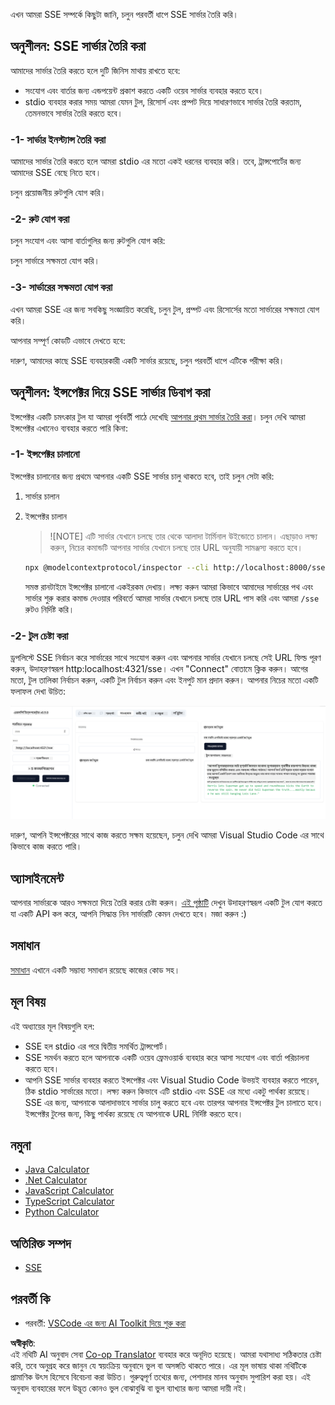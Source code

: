 <!--
CO_OP_TRANSLATOR_METADATA:
{
  "original_hash": "0a8086dc4bf89448f83e7936db972c42",
  "translation_date": "2025-05-17T11:30:25+00:00",
  "source_file": "03-GettingStarted/05-sse-server/README.md",
  "language_code": "bn"
}
-->
এখন আমরা SSE সম্পর্কে কিছুটা জানি, চলুন পরবর্তী ধাপে SSE সার্ভার তৈরি করি।

## অনুশীলন: SSE সার্ভার তৈরি করা

আমাদের সার্ভার তৈরি করতে হলে দুটি জিনিস মাথায় রাখতে হবে:

- সংযোগ এবং বার্তার জন্য এন্ডপয়েন্ট প্রকাশ করতে একটি ওয়েব সার্ভার ব্যবহার করতে হবে।
- stdio ব্যবহার করার সময় আমরা যেমন টুল, রিসোর্স এবং প্রম্পট দিয়ে সাধারণভাবে সার্ভার তৈরি করতাম, তেমনভাবে সার্ভার তৈরি করতে হবে।

### -1- সার্ভার ইনস্ট্যান্স তৈরি করা

আমাদের সার্ভার তৈরি করতে হলে আমরা stdio এর মতো একই ধরনের ব্যবহার করি। তবে, ট্রান্সপোর্টের জন্য আমাদের SSE বেছে নিতে হবে।

চলুন প্রয়োজনীয় রুটগুলি যোগ করি।

### -2- রুট যোগ করা

চলুন সংযোগ এবং আসা বার্তাগুলির জন্য রুটগুলি যোগ করি:

চলুন সার্ভারে সক্ষমতা যোগ করি।

### -3- সার্ভারের সক্ষমতা যোগ করা

এখন আমরা SSE এর জন্য সবকিছু সংজ্ঞায়িত করেছি, চলুন টুল, প্রম্পট এবং রিসোর্সের মতো সার্ভারের সক্ষমতা যোগ করি।

আপনার সম্পূর্ণ কোডটি এভাবে দেখতে হবে:

দারুণ, আমাদের কাছে SSE ব্যবহারকারী একটি সার্ভার রয়েছে, চলুন পরবর্তী ধাপে এটিকে পরীক্ষা করি।

## অনুশীলন: ইন্সপেক্টর দিয়ে SSE সার্ভার ডিবাগ করা

ইন্সপেক্টর একটি চমৎকার টুল যা আমরা পূর্ববর্তী পাঠে দেখেছি [আপনার প্রথম সার্ভার তৈরি করা](/03-GettingStarted/01-first-server/README.md)। চলুন দেখি আমরা ইন্সপেক্টর এখানেও ব্যবহার করতে পারি কিনা:

### -1- ইন্সপেক্টর চালানো

ইন্সপেক্টর চালানোর জন্য প্রথমে আপনার একটি SSE সার্ভার চালু থাকতে হবে, তাই চলুন সেটা করি:

1. সার্ভার চালান

1. ইন্সপেক্টর চালান

    > ![NOTE]
    > এটি সার্ভার যেখানে চলছে তার থেকে আলাদা টার্মিনাল উইন্ডোতে চালান। এছাড়াও লক্ষ্য করুন, নিচের কমান্ডটি আপনার সার্ভার যেখানে চলছে তার URL অনুযায়ী সামঞ্জস্য করতে হবে।

    ```sh
    npx @modelcontextprotocol/inspector --cli http://localhost:8000/sse --method tools/list
    ```

    সমস্ত রানটাইমে ইন্সপেক্টর চালানো একইরকম দেখায়। লক্ষ্য করুন আমরা কিভাবে আমাদের সার্ভারের পথ এবং সার্ভার শুরু করার কমান্ড দেওয়ার পরিবর্তে আমরা সার্ভার যেখানে চলছে তার URL পাস করি এবং আমরা `/sse` রুটও নির্দিষ্ট করি।

### -2- টুল চেষ্টা করা

ড্রপলিস্টে SSE নির্বাচন করে সার্ভারের সাথে সংযোগ করুন এবং আপনার সার্ভার যেখানে চলছে সেই URL ফিল্ড পূরণ করুন, উদাহরণস্বরূপ http:localhost:4321/sse। এখন "Connect" বোতামে ক্লিক করুন। আগের মতো, টুল তালিকা নির্বাচন করুন, একটি টুল নির্বাচন করুন এবং ইনপুট মান প্রদান করুন। আপনার নিচের মতো একটি ফলাফল দেখা উচিত:

![SSE Server running in inspector](../../../../translated_images/sse-inspector.12861eb95abecbfc82610f480b55901524fed1a6aca025bb948e09e882c48428.bn.png)

দারুণ, আপনি ইন্সপেক্টরের সাথে কাজ করতে সক্ষম হয়েছেন, চলুন দেখি আমরা Visual Studio Code এর সাথে কিভাবে কাজ করতে পারি।

## অ্যাসাইনমেন্ট

আপনার সার্ভারকে আরও সক্ষমতা দিয়ে তৈরি করার চেষ্টা করুন। [এই পৃষ্ঠাটি](https://api.chucknorris.io/) দেখুন উদাহরণস্বরূপ একটি টুল যোগ করতে যা একটি API কল করে, আপনি সিদ্ধান্ত নিন সার্ভারটি কেমন দেখতে হবে। মজা করুন :)

## সমাধান

[সমাধান](./solution/README.md) এখানে একটি সম্ভাব্য সমাধান রয়েছে কাজের কোড সহ।

## মূল বিষয়

এই অধ্যায়ের মূল বিষয়গুলি হল:

- SSE হল stdio এর পরে দ্বিতীয় সমর্থিত ট্রান্সপোর্ট।
- SSE সমর্থন করতে হলে আপনাকে একটি ওয়েব ফ্রেমওয়ার্ক ব্যবহার করে আসা সংযোগ এবং বার্তা পরিচালনা করতে হবে।
- আপনি SSE সার্ভার ব্যবহার করতে ইন্সপেক্টর এবং Visual Studio Code উভয়ই ব্যবহার করতে পারেন, ঠিক stdio সার্ভারের মতো। লক্ষ্য করুন কিভাবে এটি stdio এবং SSE এর মধ্যে একটু পার্থক্য রয়েছে। SSE এর জন্য, আপনাকে আলাদাভাবে সার্ভার চালু করতে হবে এবং তারপর আপনার ইন্সপেক্টর টুল চালাতে হবে। ইন্সপেক্টর টুলের জন্য, কিছু পার্থক্য রয়েছে যে আপনাকে URL নির্দিষ্ট করতে হবে।

## নমুনা

- [Java Calculator](../samples/java/calculator/README.md)
- [.Net Calculator](../../../../03-GettingStarted/samples/csharp)
- [JavaScript Calculator](../samples/javascript/README.md)
- [TypeScript Calculator](../samples/typescript/README.md)
- [Python Calculator](../../../../03-GettingStarted/samples/python)

## অতিরিক্ত সম্পদ

- [SSE](https://developer.mozilla.org/en-US/docs/Web/API/Server-sent_events)

## পরবর্তী কি

- পরবর্তী: [VSCode এর জন্য AI Toolkit দিয়ে শুরু করা](/03-GettingStarted/06-aitk/README.md)

**অস্বীকৃতি**:  
এই নথিটি AI অনুবাদ সেবা [Co-op Translator](https://github.com/Azure/co-op-translator) ব্যবহার করে অনূদিত হয়েছে। আমরা যথাসাধ্য সঠিকতার চেষ্টা করি, তবে অনুগ্রহ করে জানুন যে স্বয়ংক্রিয় অনুবাদে ভুল বা অসঙ্গতি থাকতে পারে। এর মূল ভাষায় থাকা নথিটিকে প্রামাণিক উৎস হিসেবে বিবেচনা করা উচিত। গুরুত্বপূর্ণ তথ্যের জন্য, পেশাদার মানব অনুবাদ সুপারিশ করা হয়। এই অনুবাদ ব্যবহারের ফলে উদ্ভূত কোনও ভুল বোঝাবুঝি বা ভুল ব্যাখ্যার জন্য আমরা দায়ী নই।